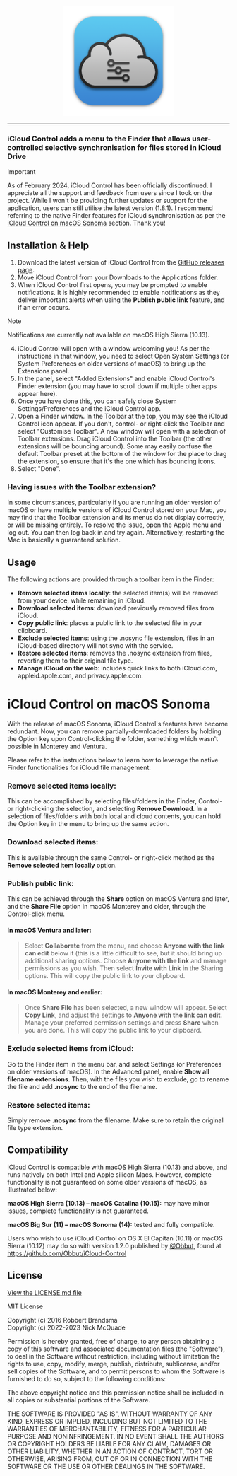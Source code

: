 <p align="center">
  <img width="250" height="250" src="Docs/iCloud-Control-1.8.0-Icon-1024.png">
</p>

---

### iCloud Control adds a menu to the Finder that allows user-controlled selective synchronisation for files stored in iCloud Drive

> [!IMPORTANT]
> As of February 2024, iCloud Control has been officially discontinued. I appreciate all the support and feedback from users since I took on the project. While I won't be providing further updates or support for the application, users can still utilise the latest version (1.8.1). I recommend referring to the native Finder features for iCloud synchronisation as per the [iCloud Control on macOS Sonoma](https://github.com/Njmcq/iCloud-Control?tab=readme-ov-file#icloud-control-on-macos-sonoma) section. Thank you!

## Installation & Help

1. Download the latest version of iCloud Control from the [GitHub releases page](https://github.com/Njmcq/iCloud-Control/releases/latest).
2. Move iCloud Control from your Downloads to the Applications folder.
3. When iCloud Control first opens, you may be prompted to enable notifications. It is highly recommended to enable notifications as they deliver important alerts when using the **Publish public link** feature, and if an error occurs.
> [!NOTE]
> Notifications are currently not available on macOS High Sierra (10.13).
4. iCloud Control will open with a window welcoming you! As per the instructions in that window, you need to select Open System Settings (or System Preferences on older versions of macOS) to bring up the Extensions panel.
5. In the panel, select "Added Extensions" and enable iCloud Control's Finder extension (you may have to scroll down if multiple other apps appear here).
6. Once you have done this, you can safely close System Settings/Preferences and the iCloud Control app.
7. Open a Finder window. In the Toolbar at the top, you may see the iCloud Control icon appear. If you don't, control- or right-click the Toolbar and select "Customise Toolbar". A new window will open with a selection of Toolbar extensions. Drag iCloud Control into the Toolbar (the other extensions will be bouncing around). Some may easily confuse the default Toolbar preset at the bottom of the window for the place to drag the extension, so ensure that it's the one which has bouncing icons.
8. Select "Done".

### Having issues with the Toolbar extension?
In some circumstances, particularly if you are running an older version of macOS or have multiple versions of iCloud Control stored on your Mac, you may find that the Toolbar extension and its menus do not display correctly, or will be missing entirely. To resolve the issue, open the Apple menu and log out. You can then log back in and try again. Alternatively, restarting the Mac is basically a guaranteed solution.

## Usage

The following actions are provided through a toolbar item in the Finder:

- **Remove selected items locally**: the selected item(s) will be removed from your device, while remaining in iCloud.
- **Download selected items**: download previously removed files from iCloud.
- **Copy public link**: places a public link to the selected file in your clipboard.
- **Exclude selected items**: using the .nosync file extension, files in an iCloud-based directory will not sync with the service.
- **Restore selected items**: removes the .nosync extension from files, reverting them to their original file type.
- **Manage iCloud on the web**: includes quick links to both iCloud.com, appleid.apple.com, and privacy.apple.com.

# iCloud Control on macOS Sonoma
With the release of macOS Sonoma, iCloud Control's features have become redundant. Now, you can remove partially-downloaded folders by holding the Option key upon Control-clicking the folder, something which wasn't possible in Monterey and Ventura.

Please refer to the instructions below to learn how to leverage the native Finder functionalities for iCloud file management:

### Remove selected items locally:
This can be accomplished by selecting files/folders in the Finder, Control- or right-clicking the selection, and selecting **Remove Download**. In a selection of files/folders with both local and cloud contents, you can hold the Option key in the menu to bring up the same action.

### Download selected items:
This is available through the same Control- or right-click method as the **Remove selected item locally** option.

### Publish public link:
This can be achieved through the **Share** option on macOS Ventura and later, and the **Share File** option in macOS Monterey and older, through the Control-click menu.

#### In macOS Ventura and later:
> Select **Collaborate** from the menu, and choose **Anyone with the link can edit** below it (this is a little difficult to see, but it should bring up additional sharing options. Choose **Anyone with the link** and manage permissions as you wish. Then select **Invite with Link** in the Sharing options. This will copy the public link to your clipboard.

#### In macOS Monterey and earlier:
> Once **Share File** has been selected, a new window will appear. Select **Copy Link**, and adjust the settings to **Anyone with the link can edit**. Manage your preferred permission settings and press **Share** when you are done. This will copy the public link to your clipboard.

### Exclude selected items from iCloud:
Go to the Finder item in the menu bar, and select Settings (or Preferences on older versions of macOS). In the Advanced panel, enable **Show all filename extensions**. Then, with the files you wish to exclude, go to rename the file and add **.nosync** to the end of the filename.

### Restore selected items:
Simply remove **.nosync** from the filename. Make sure to retain the original file type extension.

## Compatibility
iCloud Control is compatible with macOS High Sierra (10.13) and above, and runs natively on both Intel and Apple silicon Macs. However, complete functionality is not guaranteed on some older versions of macOS, as illustrated below:

**macOS High Sierra (10.13) – macOS Catalina (10.15):** may have minor issues, complete functionality is not guaranteed.

**macOS Big Sur (11) – macOS Sonoma (14):** tested and fully compatible.

Users who wish to use iCloud Control on OS X El Capitan (10.11) or macOS Sierra (10.12) may do so with version 1.2.0 published by [@Obbut](https://github.com/Obbut), found at https://github.com/Obbut/iCloud-Control

## License

[View the LICENSE.md file](https://github.com/Njmcq/iCloud-Control/blob/master/LICENSE.md)

MIT License

Copyright (c) 2016 Robbert Brandsma  
Copyright (c) 2022-2023 Nick McQuade

Permission is hereby granted, free of charge, to any person obtaining a copy
of this software and associated documentation files (the "Software"), to deal
in the Software without restriction, including without limitation the rights
to use, copy, modify, merge, publish, distribute, sublicense, and/or sell
copies of the Software, and to permit persons to whom the Software is
furnished to do so, subject to the following conditions:

The above copyright notice and this permission notice shall be included in all
copies or substantial portions of the Software.

THE SOFTWARE IS PROVIDED "AS IS", WITHOUT WARRANTY OF ANY KIND, EXPRESS OR
IMPLIED, INCLUDING BUT NOT LIMITED TO THE WARRANTIES OF MERCHANTABILITY,
FITNESS FOR A PARTICULAR PURPOSE AND NONINFRINGEMENT. IN NO EVENT SHALL THE
AUTHORS OR COPYRIGHT HOLDERS BE LIABLE FOR ANY CLAIM, DAMAGES OR OTHER
LIABILITY, WHETHER IN AN ACTION OF CONTRACT, TORT OR OTHERWISE, ARISING FROM,
OUT OF OR IN CONNECTION WITH THE SOFTWARE OR THE USE OR OTHER DEALINGS IN THE
SOFTWARE.
